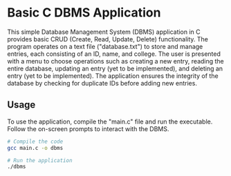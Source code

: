 # Basic C DBMS Application

This simple Database Management System (DBMS) application in C provides basic CRUD (Create, Read, Update, Delete) functionality. The program operates on a text file ("database.txt") to store and manage entries, each consisting of an ID, name, and college. The user is presented with a menu to choose operations such as creating a new entry, reading the entire database, updating an entry (yet to be implemented), and deleting an entry (yet to be implemented). The application ensures the integrity of the database by checking for duplicate IDs before adding new entries.

## Usage

To use the application, compile the "main.c" file and run the executable. Follow the on-screen prompts to interact with the DBMS.

```bash
# Compile the code
gcc main.c -o dbms

# Run the application
./dbms
